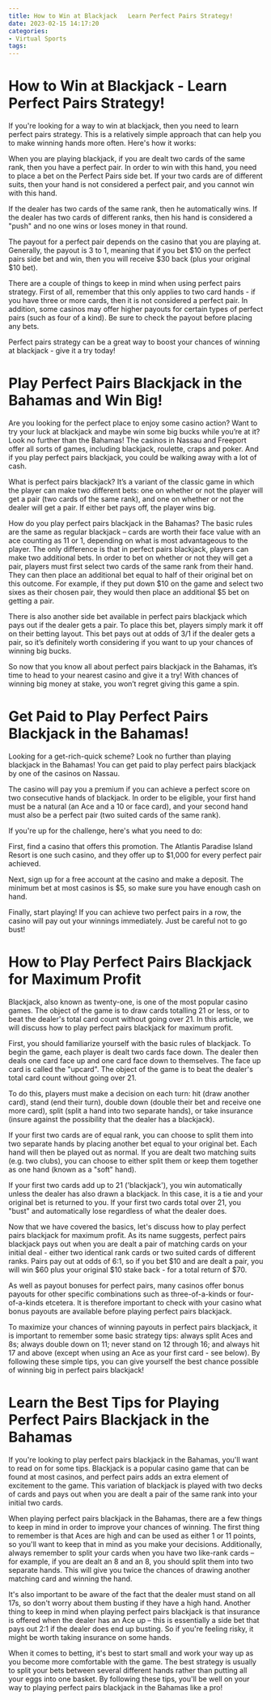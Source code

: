 ```yaml
---
title: How to Win at Blackjack   Learn Perfect Pairs Strategy!
date: 2023-02-15 14:17:20
categories:
- Virtual Sports
tags:
---
```



#  How to Win at Blackjack - Learn Perfect Pairs Strategy!

If you're looking for a way to win at blackjack, then you need to learn perfect pairs strategy. This is a relatively simple approach that can help you to make winning hands more often. Here's how it works:

When you are playing blackjack, if you are dealt two cards of the same rank, then you have a perfect pair. In order to win with this hand, you need to place a bet on the Perfect Pairs side bet. If your two cards are of different suits, then your hand is not considered a perfect pair, and you cannot win with this hand.

If the dealer has two cards of the same rank, then he automatically wins. If the dealer has two cards of different ranks, then his hand is considered a "push" and no one wins or loses money in that round.

The payout for a perfect pair depends on the casino that you are playing at. Generally, the payout is 3 to 1, meaning that if you bet $10 on the perfect pairs side bet and win, then you will receive $30 back (plus your original $10 bet).

There are a couple of things to keep in mind when using perfect pairs strategy. First of all, remember that this only applies to two card hands - if you have three or more cards, then it is not considered a perfect pair. In addition, some casinos may offer higher payouts for certain types of perfect pairs (such as four of a kind). Be sure to check the payout before placing any bets.

Perfect pairs strategy can be a great way to boost your chances of winning at blackjack - give it a try today!

#  Play Perfect Pairs Blackjack in the Bahamas and Win Big!

Are you looking for the perfect place to enjoy some casino action? Want to try your luck at blackjack and maybe win some big bucks while you’re at it? Look no further than the Bahamas! The casinos in Nassau and Freeport offer all sorts of games, including blackjack, roulette, craps and poker. And if you play perfect pairs blackjack, you could be walking away with a lot of cash.

What is perfect pairs blackjack? It’s a variant of the classic game in which the player can make two different bets: one on whether or not the player will get a pair (two cards of the same rank), and one on whether or not the dealer will get a pair. If either bet pays off, the player wins big.

How do you play perfect pairs blackjack in the Bahamas? The basic rules are the same as regular blackjack – cards are worth their face value with an ace counting as 11 or 1, depending on what is most advantageous to the player. The only difference is that in perfect pairs blackjack, players can make two additional bets. In order to bet on whether or not they will get a pair, players must first select two cards of the same rank from their hand. They can then place an additional bet equal to half of their original bet on this outcome. For example, if they put down $10 on the game and select two sixes as their chosen pair, they would then place an additional $5 bet on getting a pair.

There is also another side bet available in perfect pairs blackjack which pays out if the dealer gets a pair. To place this bet, players simply mark it off on their betting layout. This bet pays out at odds of 3/1 if the dealer gets a pair, so it’s definitely worth considering if you want to up your chances of winning big bucks.

So now that you know all about perfect pairs blackjack in the Bahamas, it’s time to head to your nearest casino and give it a try! With chances of winning big money at stake, you won’t regret giving this game a spin.

#  Get Paid to Play Perfect Pairs Blackjack in the Bahamas!

Looking for a get-rich-quick scheme? Look no further than playing blackjack in the Bahamas! You can get paid to play perfect pairs blackjack by one of the casinos on Nassau.

The casino will pay you a premium if you can achieve a perfect score on two consecutive hands of blackjack. In order to be eligible, your first hand must be a natural (an Ace and a 10 or face card), and your second hand must also be a perfect pair (two suited cards of the same rank).

If you're up for the challenge, here's what you need to do:

First, find a casino that offers this promotion. The Atlantis Paradise Island Resort is one such casino, and they offer up to $1,000 for every perfect pair achieved.

Next, sign up for a free account at the casino and make a deposit. The minimum bet at most casinos is $5, so make sure you have enough cash on hand.

Finally, start playing! If you can achieve two perfect pairs in a row, the casino will pay out your winnings immediately. Just be careful not to go bust!

#  How to Play Perfect Pairs Blackjack for Maximum Profit

Blackjack, also known as twenty-one, is one of the most popular casino games. The object of the game is to draw cards totalling 21 or less, or to beat the dealer's total card count without going over 21. In this article, we will discuss how to play perfect pairs blackjack for maximum profit.

First, you should familiarize yourself with the basic rules of blackjack. To begin the game, each player is dealt two cards face down. The dealer then deals one card face up and one card face down to themselves. The face up card is called the "upcard". The object of the game is to beat the dealer's total card count without going over 21.

To do this, players must make a decision on each turn: hit (draw another card), stand (end their turn), double down (double their bet and receive one more card), split (split a hand into two separate hands), or take insurance (insure against the possibility that the dealer has a blackjack).

If your first two cards are of equal rank, you can choose to split them into two separate hands by placing another bet equal to your original bet. Each hand will then be played out as normal. If you are dealt two matching suits (e.g. two clubs), you can choose to either split them or keep them together as one hand (known as a "soft" hand).

If your first two cards add up to 21 ('blackjack'), you win automatically unless the dealer has also drawn a blackjack. In this case, it is a tie and your original bet is returned to you. If your first two cards total over 21, you "bust" and automatically lose regardless of what the dealer does.

Now that we have covered the basics, let's discuss how to play perfect pairs blackjack for maximum profit. As its name suggests, perfect pairs blackjack pays out when you are dealt a pair of matching cards on your initial deal - either two identical rank cards or two suited cards of different ranks. Pairs pay out at odds of 6:1, so if you bet $10 and are dealt a pair, you will win $60 plus your original $10 stake back - for a total return of $70.

As well as payout bonuses for perfect pairs, many casinos offer bonus payouts for other specific combinations such as three-of-a-kinds or four-of-a-kinds etcetera. It is therefore important to check with your casino what bonus payouts are available before playing perfect pairs blackjack.

To maximize your chances of winning payouts in perfect pairs blackjack, it is important to remember some basic strategy tips: always split Aces and 8s; always double down on 11; never stand on 12 through 16; and always hit 17 and above (except when using an Ace as your first card - see below). By following these simple tips, you can give yourself the best chance possible of winning big in perfect pairs blackjack!





#  Learn the Best Tips for Playing Perfect Pairs Blackjack in the Bahamas

If you're looking to play perfect pairs blackjack in the Bahamas, you'll want to read on for some tips. Blackjack is a popular casino game that can be found at most casinos, and perfect pairs adds an extra element of excitement to the game. This variation of blackjack is played with two decks of cards and pays out when you are dealt a pair of the same rank into your initial two cards.

When playing perfect pairs blackjack in the Bahamas, there are a few things to keep in mind in order to improve your chances of winning. The first thing to remember is that Aces are high and can be used as either 1 or 11 points, so you'll want to keep that in mind as you make your decisions. Additionally, always remember to split your cards when you have two like-rank cards – for example, if you are dealt an 8 and an 8, you should split them into two separate hands. This will give you twice the chances of drawing another matching card and winning the hand.

It's also important to be aware of the fact that the dealer must stand on all 17s, so don't worry about them busting if they have a high hand. Another thing to keep in mind when playing perfect pairs blackjack is that insurance is offered when the dealer has an Ace up – this is essentially a side bet that pays out 2:1 if the dealer does end up busting. So if you're feeling risky, it might be worth taking insurance on some hands.

When it comes to betting, it's best to start small and work your way up as you become more comfortable with the game. The best strategy is usually to split your bets between several different hands rather than putting all your eggs into one basket. By following these tips, you'll be well on your way to playing perfect pairs blackjack in the Bahamas like a pro!